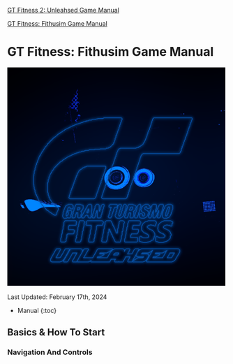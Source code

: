 [GT Fitness 2: Unleahsed Game Manual](https://j24681357.github.io/gtfbotmain/)

[GT Fitness: Fithusim Game Manual](https://j24681357.github.io/gtfbotmain/README_FITHUSIM)

# GT Fitness: Fithusim Game Manual
[<img src="https://raw.githubusercontent.com/J24681357/gtfbotmain/master/gtfbot2unleahsed/images/logo/gtfgamelogo.png" width="500"/>]()

Last Updated: February 17th, 2024
- Manual
{:toc}

## Basics & How To Start
### Navigation And Controls

<style>
  .footer {
    display: none;
  }
</style>